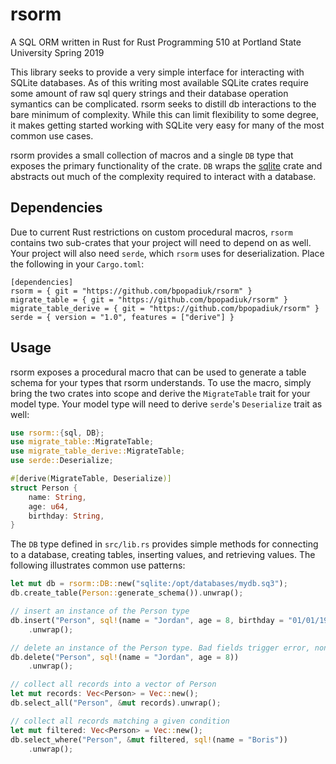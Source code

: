 # rsorm
A SQL ORM written in Rust for Rust Programming 510 at Portland State University Spring 2019

This library seeks to provide a very simple interface for interacting with SQLite databases. As of this writing most available SQLite crates require some amount of raw sql query strings and their database operation symantics can be complicated. rsorm seeks to distill db interactions to the bare minimum of complexity. While this can limit flexibility to some degree, it makes getting started working with SQLite very easy for many of the most common use cases. 

rsorm provides a small collection of macros and a single `DB` type that exposes the primary functionality of the crate. `DB` wraps the [sqlite](https://crates.io/crates/sqlite) crate and abstracts out much of the complexity required to interact with a database.

## Dependencies
Due to current Rust restrictions on custom procedural macros, `rsorm` contains two sub-crates that your project will need to depend on as well. Your project will also need `serde`, which `rsorm` uses for deserialization. Place the following in your `Cargo.toml`:

```
[dependencies]
rsorm = { git = "https://github.com/bpopadiuk/rsorm" }
migrate_table = { git = "https://github.com/bpopadiuk/rsorm" }
migrate_table_derive = { git = "https://github.com/bpopadiuk/rsorm" }
serde = { version = "1.0", features = ["derive"] }
```

## Usage
rsorm exposes a procedural macro that can be used to generate a table schema for your types that rsorm understands. To use the macro, simply bring the two crates into scope and derive the `MigrateTable` trait for your model type. Your model type will need to derive `serde`'s `Deserialize` trait as well:

```rust
use rsorm::{sql, DB};
use migrate_table::MigrateTable;
use migrate_table_derive::MigrateTable;
use serde::Deserialize;

#[derive(MigrateTable, Deserialize)]
struct Person {
    name: String,
    age: u64,
    birthday: String,
}
```

The `DB` type defined in `src/lib.rs` provides simple methods for connecting to a database, creating tables, inserting values, and retrieving values. The following illustrates common use patterns: 

```rust
let mut db = rsorm::DB::new("sqlite:/opt/databases/mydb.sq3");
db.create_table(Person::generate_schema()).unwrap();

// insert an instance of the Person type
db.insert("Person", sql!(name = "Jordan", age = 8, birthday = "01/01/1992"))
    .unwrap();

// delete an instance of the Person type. Bad fields trigger error, non-existent instances are silently ignored
db.delete("Person", sql!(name = "Jordan", age = 8))
    .unwrap();

// collect all records into a vector of Person
let mut records: Vec<Person> = Vec::new();
db.select_all("Person", &mut records).unwrap();

// collect all records matching a given condition
let mut filtered: Vec<Person> = Vec::new();
db.select_where("Person", &mut filtered, sql!(name = "Boris"))
    .unwrap();
```
